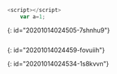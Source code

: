 ```js
<script></script>
	var a=1;
```
{: id="20201014024505-7shnhu9"}

```

```
{: id="20201014024459-fovuiih"}

{: id="20201014024534-1s8kvvn"}
